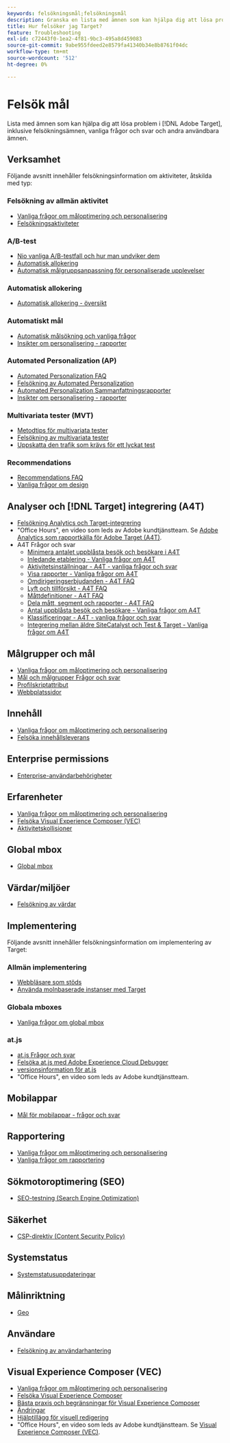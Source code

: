 ```yaml
---
keywords: felsökningsmål;felsökningsmål
description: Granska en lista med ämnen som kan hjälpa dig att lösa problem i Adobe Target, inklusive felsökningsfrågor, vanliga frågor och svar samt andra användbara ämnen.
title: Hur felsöker jag Target?
feature: Troubleshooting
exl-id: c72443f0-1ea2-4f81-9bc3-495a8d459083
source-git-commit: 9abe955fdeed2e8579fa41340b34e8b8761f04dc
workflow-type: tm+mt
source-wordcount: '512'
ht-degree: 0%

---
```


# Felsök mål

Lista med ämnen som kan hjälpa dig att lösa problem i [!DNL Adobe Target], inklusive felsökningsämnen, vanliga frågor och svar och andra användbara ämnen.

## Verksamhet

Följande avsnitt innehåller felsökningsinformation om aktiviteter, åtskilda med typ:

### Felsökning av allmän aktivitet

* [Vanliga frågor om måloptimering och personalisering](/help/main/c-intro/cmp-target-standard-cheatsheet.md)
* [Felsökningsaktiviteter](/help/main/c-activities/c-troubleshooting-activities/troubleshooting-activities.md)

### A/B-test

* [Nio vanliga A/B-testfall och hur man undviker dem](/help/main/c-activities/t-test-ab/common-ab-testing-pitfalls.md)
* [Automatisk allokering](/help/main/c-activities/automated-traffic-allocation/automated-traffic-allocation.md)
* [Automatisk målgruppsanpassning för personaliserade upplevelser](/help/main/c-activities/auto-target/auto-target-to-optimize.md)

### Automatisk allokering

* [Automatisk allokering - översikt](/help/main/c-activities/automated-traffic-allocation/automated-traffic-allocation.md#section_0E72C1D72DE74F589F965D4B1763E5C3)

### Automatiskt mål

* [Automatisk målsökning och vanliga frågor](/help/main/c-activities/auto-target/auto-target-troubleshooting-faqs.md)
* [Insikter om personalisering - rapporter](/help/main/c-reports/c-personalization-insights-reports/personalization-insights-reports.md)

### Automated Personalization (AP)

* [Automated Personalization FAQ](/help/main/c-activities/t-automated-personalization/automated-personalization-faq.md)
* [Felsökning av Automated Personalization](/help/main/c-activities/t-automated-personalization/ap-trouble.md)
* [Automated Personalization Sammanfattningsrapporter](/help/main/c-reports/personalization-reports/reports-ap.md)
* [Insikter om personalisering - rapporter](/help/main/c-reports/c-personalization-insights-reports/personalization-insights-reports.md)

### Multivariata tester (MVT)

* [Metodtips för multivariata tester](/help/main/c-activities/c-multivariate-testing/best-practices.md)
* [Felsökning av multivariata tester](/help/main/c-activities/c-multivariate-testing/best-practices.md)
* [Uppskatta den trafik som krävs för ett lyckat test](/help/main/c-activities/c-multivariate-testing/t-create-multivariate-test/traffic-estimator.md)

### Recommendations

* [Recommendations FAQ](/help/main/c-recommendations/c-recommendations-faq/recommendations-faq.md)
* [Vanliga frågor om design](/help/main/c-recommendations/c-design-overview/template-faq.md)

## Analyser och [!DNL Target] integrering (A4T)

* [Felsökning Analytics och Target-integrering](/help/main/c-integrating-target-with-mac/a4t/c-a4t-troubleshooting/a4t-troubleshooting.md)
* &quot;Office Hours&quot;, en video som leds av Adobe kundtjänstteam. Se [Adobe Analytics som rapportkälla för Adobe Target (A4T)](/help/main/c-integrating-target-with-mac/a4t/a4t.md).
* A4T Frågor och svar
   * [Minimera antalet uppblåsta besök och besökare i A4T](/help/main/c-integrating-target-with-mac/a4t/c-a4t-troubleshooting/minimizing-inflated-visit-and-visitor-counts-a4t.md)
   * [Inledande etablering - Vanliga frågor om A4T](/help/main/c-integrating-target-with-mac/a4t/r-a4t-faq/a4t-faq-initial-provisioning.md)
   * [Aktivitetsinställningar - A4T - vanliga frågor och svar](/help/main/c-integrating-target-with-mac/a4t/r-a4t-faq/a4t-faq-activity-setup.md)
   * [Visa rapporter - Vanliga frågor om A4T](/help/main/c-integrating-target-with-mac/a4t/r-a4t-faq/a4t-faq-viewing-reports.md)
   * [Omdirigeringserbjudanden - A4T FAQ](/help/main/c-integrating-target-with-mac/a4t/r-a4t-faq/a4t-faq-redirect-offers.md)
   * [Lyft och tillförsikt - A4T FAQ](/help/main/c-integrating-target-with-mac/a4t/r-a4t-faq/a4t-faq-lift-and-confidence.md)
   * [Måttdefinitioner - A4T FAQ](/help/main/c-integrating-target-with-mac/a4t/r-a4t-faq/a4t-faq-metric-definition.md)
   * [Dela mått, segment och rapporter - A4T FAQ](/help/main/c-target/c-troubleshooting-targets-and-audiences/a4t-faq-sharing-metrics-audiences-reports.md)
   * [Antal uppblåsta besök och besökare - Vanliga frågor om A4T](/help/main/c-integrating-target-with-mac/a4t/r-a4t-faq/a4t-faq-inflated-visit-and-visitor-counts.md)
   * [Klassificeringar - A4T - vanliga frågor och svar](/help/main/c-integrating-target-with-mac/a4t/r-a4t-faq/a4t-faq-classifications.md)
   * [Integrering mellan äldre SiteCatalyst och Test &amp; Target - Vanliga frågor om A4T](/help/main/c-integrating-target-with-mac/a4t/r-a4t-faq/a4t-faq-old-integration.md)

## Målgrupper och mål

* [Vanliga frågor om måloptimering och personalisering](/help/main/c-intro/cmp-target-standard-cheatsheet.md)
* [Mål och målgrupper Frågor och svar](/help/main/c-target/c-troubleshooting-targets-and-audiences/troubleshooting-targets-and-audiences.md)
* [Profilskriptattribut](/help/main/c-target/c-visitor-profile/profile-parameters.md)
* [Webbplatssidor](/help/main/c-target/c-audiences/c-target-rules/site-pages.md)

## Innehåll

* [Vanliga frågor om måloptimering och personalisering](/help/main/c-intro/cmp-target-standard-cheatsheet.md)
* [Felsöka innehållsleverans](/help/main/c-activities/c-troubleshooting-activities/content-trouble.md)

## Enterprise permissions

* [Enterprise-användarbehörigheter](/help/main/administrating-target/c-user-management/property-channel/property-channel.md)

## Erfarenheter

* [Vanliga frågor om måloptimering och personalisering](/help/main/c-intro/cmp-target-standard-cheatsheet.md)
* [Felsöka Visual Experience Composer (VEC)](/help/main/c-experiences/c-visual-experience-composer/r-troubleshoot-composer/troubleshoot-composer.md)
* [Aktivitetskollisioner](/help/main/c-experiences/c-visual-experience-composer/activity-collisions.md)

## Global mbox

* [Global mbox](https://developer.adobe.com/target/implement/client-side/atjs/global-mbox/global-mbox-faq/)

## Värdar/miljöer

* [Felsökning av värdar](/help/main/administrating-target/hosts.md)

## Implementering

Följande avsnitt innehåller felsökningsinformation om implementering av Target:

### Allmän implementering

* [Webbläsare som stöds](https://developer.adobe.com/target/before-implement/supported-browsers/)
* [Använda molnbaserade instanser med Target](https://developer.adobe.com/target/implement/client-side/target-debugging-atjs/targeting-using-cloud-based-instances/)

### Globala mboxes

* [Vanliga frågor om global mbox](https://developer.adobe.com/target/implement/client-side/atjs/global-mbox/global-mbox-faq/)

### at.js

* [at.js Frågor och svar](https://developer.adobe.com/target/implement/client-side/atjs/target-atjs-faq/target-atjs-faq/)
* [Felsöka at.js med Adobe Experience Cloud Debugger](https://developer.adobe.com/target/implement/client-side/target-debugging-atjs/target-debugging-atjs/)
* [versionsinformation för at.js](https://developer.adobe.com/target/implement/client-side/atjs/target-atjs-versions/)
* &quot;Office Hours&quot;, en video som leds av Adobe kundtjänstteam.

## Mobilappar

* [Mål för mobilappar - frågor och svar](https://developer.adobe.com/target/implement/mobile/mobile-faq/)

## Rapportering

* [Vanliga frågor om måloptimering och personalisering](/help/main/c-intro/cmp-target-standard-cheatsheet.md)
* [Vanliga frågor om rapportering](/help/main/c-reports/reporting-frequently-asked-questions.md)

## Sökmotoroptimering (SEO)

* [SEO-testning (Search Engine Optimization)](https://developer.adobe.com/target/implement/client-side/atjs/how-atjs-works/how-atjs-works/)

## Säkerhet

* [CSP-direktiv (Content Security Policy)](https://developer.adobe.com/target/before-implement/privacy/content-security-policy/)

## Systemstatus

* [Systemstatusuppdateringar](/help/main/r-release-notes/system-status-updates.md)

## Målinriktning

* [Geo](/help/main/c-target/c-audiences/c-target-rules/geo.md)

## Användare

* [Felsökning av användarhantering](/help/main/administrating-target/c-user-management/c-user-management/troubleshooting-user-management.md)

## Visual Experience Composer (VEC)

* [Vanliga frågor om måloptimering och personalisering](/help/main/c-intro/cmp-target-standard-cheatsheet.md)
* [Felsöka Visual Experience Composer](/help/main/c-experiences/c-visual-experience-composer/r-troubleshoot-composer/troubleshoot-composer.md)
* [Bästa praxis och begränsningar för Visual Experience Composer](/help/main/c-experiences/c-visual-experience-composer/experience-composer-best-practices.md)
* [Ändringar](/help/main/c-experiences/c-visual-experience-composer/c-vec-code-editor/vec-code-editor.md)
* [Hjälptillägg för visuell redigering](/help/main/c-experiences/c-visual-experience-composer/r-troubleshoot-composer/visual-editing-helper-extension.md)
* &quot;Office Hours&quot;, en video som leds av Adobe kundtjänstteam. Se [Visual Experience Composer (VEC)](/help/main/c-experiences/c-visual-experience-composer/visual-experience-composer.md).
